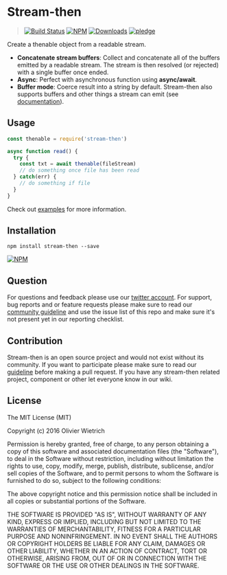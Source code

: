 # Stream-then

  > [![Build Status](https://travis-ci.org/bredele/stream-then.svg?branch=master)](https://travis-ci.org/bredele/stream-then)
  [![NPM](https://img.shields.io/npm/v/stream-then.svg)](https://www.npmjs.com/package/stream-then)
  [![Downloads](https://img.shields.io/npm/dm/stream-then.svg)](http://npm-stat.com/charts.html?package=stream-then)
  [![pledge](https://bredele.github.io/contributing-guide/community-pledge.svg)](https://github.com/bredele/contributing-guide/blob/master/community.md)


Create a thenable object from a readable stream.

  * **Concatenate stream buffers**: Collect and concatenate all of the buffers emitted by a readable stream. The stream is then resolved (or rejected) with a single buffer once ended.
  * **Async**: Perfect with asynchronous function using **async/await**.  
  * **Buffer mode**: Coerce result into a string by default. Stream-then also supports buffers and other things a stream can emit (see [documentation](https://github.com/bredele/stream-then/blob/master/test/then.js)).


## Usage

```js
const thenable = require('stream-then')

async function read() {
  try {
    const txt = await thenable(fileStream)
    // do something once file has been read
  } catch(err) {
    // do something if file
  }
}
```

Check out [examples](/test) for more information.

## Installation

```shell
npm install stream-then --save
```

[![NPM](https://nodei.co/npm/stream-then.png)](https://nodei.co/npm/stream-then/)

## Question

For questions and feedback please use our [twitter account](https://twitter.com/bredeleca). For support, bug reports and or feature requests please make sure to read our
<a href="https://github.com/bredele/contributing-guide/blob/master/community.md" target="_blank">community guideline</a> and use the issue list of this repo and make sure it's not present yet in our reporting checklist.


## Contribution

Stream-then is an open source project and would not exist without its community. If you want to participate please make sure to read our <a href="https://github.com/bredele/contributing-guide/blob/master/community.md" target="_blank">guideline</a> before making a pull request. If you have any stream-then related project, component or other let everyone know in our wiki.

## License

The MIT License (MIT)

Copyright (c) 2016 Olivier Wietrich

Permission is hereby granted, free of charge, to any person obtaining a copy
of this software and associated documentation files (the "Software"), to deal
in the Software without restriction, including without limitation the rights
to use, copy, modify, merge, publish, distribute, sublicense, and/or sell
copies of the Software, and to permit persons to whom the Software is
furnished to do so, subject to the following conditions:

The above copyright notice and this permission notice shall be included in all
copies or substantial portions of the Software.

THE SOFTWARE IS PROVIDED "AS IS", WITHOUT WARRANTY OF ANY KIND, EXPRESS OR
IMPLIED, INCLUDING BUT NOT LIMITED TO THE WARRANTIES OF MERCHANTABILITY,
FITNESS FOR A PARTICULAR PURPOSE AND NONINFRINGEMENT. IN NO EVENT SHALL THE
AUTHORS OR COPYRIGHT HOLDERS BE LIABLE FOR ANY CLAIM, DAMAGES OR OTHER
LIABILITY, WHETHER IN AN ACTION OF CONTRACT, TORT OR OTHERWISE, ARISING FROM,
OUT OF OR IN CONNECTION WITH THE SOFTWARE OR THE USE OR OTHER DEALINGS IN THE
SOFTWARE.
